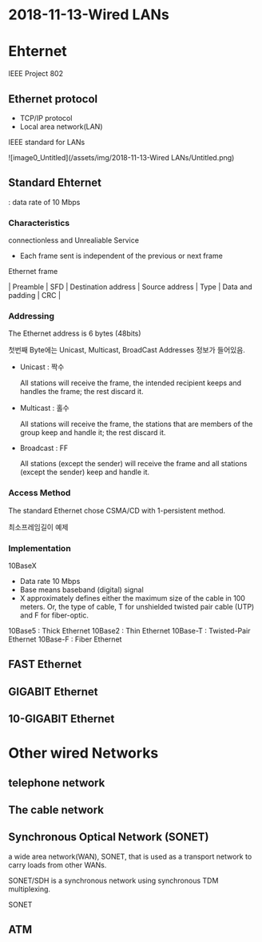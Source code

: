 # 2018-11-13-Wired LANs

# Ehternet

IEEE Project 802

## Ethernet protocol

- TCP/IP protocol
- Local area network(LAN)

IEEE standard for LANs

![image0_Untitled](/assets/img/2018-11-13-Wired LANs/Untitled.png)
## Standard Ehternet

: data rate of 10 Mbps

### Characteristics

connectionless and Unrealiable Service

- Each frame sent is independent of the previous or next frame

Ethernet frame

| Preamble | SFD | Destination address | Source address | Type | Data and padding | CRC |

### Addressing

The Ethernet address is 6 bytes (48bits)

첫번째 Byte에는 Unicast, Multicast, BroadCast Addresses 정보가 들어있음.

- Unicast : 짝수

    All stations will receive the frame, the intended recipient keeps and handles the frame; the rest discard it.

- Multicast : 홀수

    All stations will receive the frame, the stations that are members of the group keep and handle it; the rest discard it.

- Broadcast : FF

    All stations (except the sender) will receive the frame and all stations (except the sender) keep and handle it.

### Access Method

The standard Ethernet chose CSMA/CD with 1-persistent method.

최소프레임길이 예제

### Implementation

10BaseX

- Data rate 10 Mbps
- Base means baseband (digital) signal
- X approximately defines either the maximum size of the cable in 100 meters. Or, the type of cable, T for unshielded twisted pair cable (UTP) and F for fiber-optic.

10Base5 : Thick Ethernet 10Base2 : Thin Ethernet 10Base-T : Twisted-Pair Ethernet 10Base-F : Fiber Ethernet

## FAST Ethernet

## GIGABIT Ethernet

## 10-GIGABIT Ethernet

# Other wired Networks

## telephone network

## The cable network

## Synchronous Optical Network (SONET)

a wide area network(WAN), SONET, that is used as a transport network to carry loads from other WANs.

SONET/SDH is a synchronous network using synchronous TDM multiplexing.

SONET

## ATM